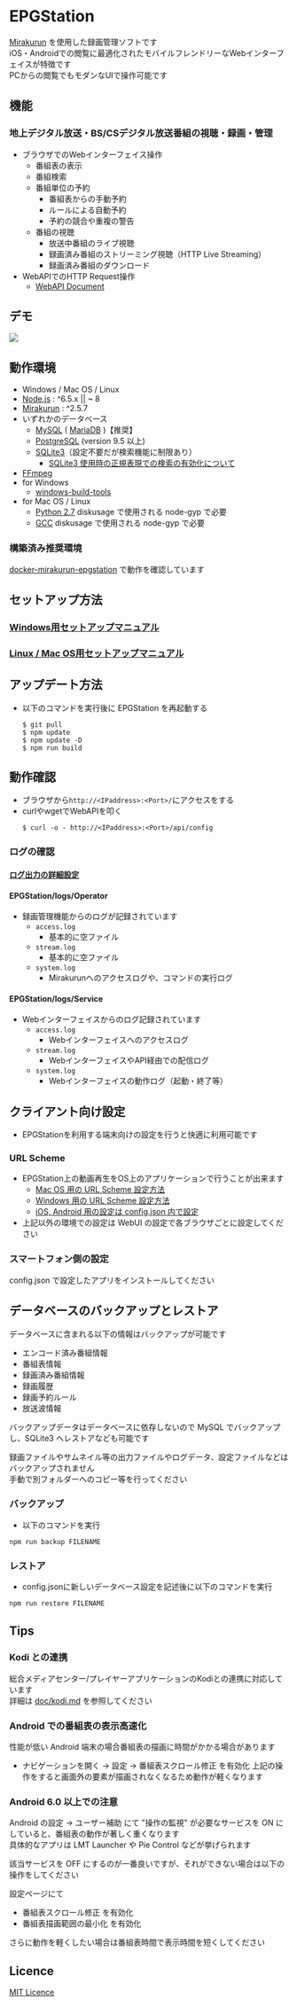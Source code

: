 EPGStation
====
[Mirakurun](https://github.com/Chinachu/Mirakurun) を使用した録画管理ソフトです  
iOS・Androidでの閲覧に最適化されたモバイルフレンドリーなWebインターフェイスが特徴です  
PCからの閲覧でもモダンなUIで操作可能です

## 機能
### 地上デジタル放送・BS/CSデジタル放送番組の視聴・録画・管理
- ブラウザでのWebインターフェイス操作
	- 番組表の表示
	- 番組検索
	- 番組単位の予約
		- 番組表からの手動予約
		- ルールによる自動予約
		- 予約の競合や重複の警告
	- 番組の視聴
		- 放送中番組のライブ視聴
		- 録画済み番組のストリーミング視聴（HTTP Live Streaming）
		- 録画済み番組のダウンロード
- WebAPIでのHTTP Request操作
	- [WebAPI Document](doc/webapi.md)

## デモ

![](https://gist.githubusercontent.com/advancedbear/b68aac0830bda8cddc0da14b2d7aeabc/raw/ceb7eabda91fd37816c143e8d633074f4419b5d6/EPGStation.gif)

## 動作環境

- Windows / Mac OS / Linux
- [Node.js](http://nodejs.org/) : ^6.5.x || ~ 8 
- [Mirakurun](https://github.com/Chinachu/Mirakurun) : ^2.5.7 
- いずれかのデータベース
	- [MySQL](https://www.mysql.com/jp/) ( [MariaDB](https://mariadb.org/) )【推奨】
	- [PostgreSQL](https://www.postgresql.org/) (version 9.5 以上)
	- [SQLite3](https://www.sqlite.org/)（設定不要だが検索機能に制限あり）  
		- [SQLite3 使用時の正規表現での検索の有効化について](doc/sqlite3-regexp.md)
- [FFmpeg](http://ffmpeg.org/)
- for Windows
	- [windows-build-tools](https://npmjs.com/package/windows-build-tools)
- for Mac OS / Linux
	- [Python 2.7](https://www.python.org/) diskusage で使用される node-gyp で必要
	- [GCC](https://gcc.gnu.org/) diskusage で使用される node-gyp で必要

### 構築済み推奨環境
[docker-mirakurun-epgstation](https://github.com/l3tnun/docker-mirakurun-epgstation) で動作を確認しています

## セットアップ方法
### [Windows用セットアップマニュアル](doc/windows.md)

### [Linux / Mac OS用セットアップマニュアル](doc/linux-setup.md)

## アップデート方法
- 以下のコマンドを実行後に EPGStation を再起動する
	```
	$ git pull
	$ npm update
	$ npm update -D
	$ npm run build
	```

## 動作確認
- ブラウザから`http://<IPaddress>:<Port>/`にアクセスをする
- curlやwgetでWebAPIを叩く
	```
	$ curl -o - http://<IPaddress>:<Port>/api/config
	```

### ログの確認
#### [ログ出力の詳細設定](doc/log-manual.md)
#### EPGStation/logs/Operator
- 録画管理機能からのログが記録されています
	- `access.log`
		- 基本的に空ファイル
	- `stream.log`
		- 基本的に空ファイル
	- `system.log`
		- Mirakurunへのアクセスログや、コマンドの実行ログ
#### EPGStation/logs/Service
- Webインターフェイスからのログ記録されています
	- `access.log`
		- Webインターフェイスへのアクセスログ
	- `stream.log`
		- WebインターフェイスやAPI経由での配信ログ
	- `system.log`
		- Webインターフェイスの動作ログ（起動・終了等）
## クライアント向け設定
- EPGStationを利用する端末向けの設定を行うと快適に利用可能です

### URL Scheme
- EPGStation上の動画再生をOS上のアプリケーションで行うことが出来ます
	- [Mac OS 用の URL Scheme 設定方法](doc/mac-url-scheme.md)
	- [Windows 用の URL Scheme 設定方法](doc/win-url-scheme.md)
	- [iOS, Android 用の設定は config.json 内で設定](doc/conf-manual.md#mpegtsviewer)
- 上記以外の環境での設定は WebUI の設定で各ブラウザごとに設定してください

### スマートフォン側の設定

config.json で設定したアプリをインストールしてください

## データベースのバックアップとレストア
データベースに含まれる以下の情報はバックアップが可能です  
- エンコード済み番組情報
- 番組表情報
- 録画済み番組情報
- 録画履歴
- 録画予約ルール
- 放送波情報

バックアップデータはデータベースに依存しないので MySQL でバックアップし、SQLite3 へレストアなども可能です

録画ファイルやサムネイル等の出力ファイルやログデータ、設定ファイルなどはバックアップされません  
手動で別フォルダーへのコピー等を行ってください

### バックアップ
- 以下のコマンドを実行
```
npm run backup FILENAME
```

### レストア
- config.jsonに新しいデータベース設定を記述後に以下のコマンドを実行
```
npm run restore FILENAME
```


## Tips
### Kodi との連携
総合メディアセンター/プレイヤーアプリケーションのKodiとの連携に対応しています  
詳細は [doc/kodi.md](doc/kodi.md) を参照してください
### Android での番組表の表示高速化

性能が低い Android 端末の場合番組表の描画に時間がかかる場合があります
- ナビゲーションを開く -> 設定 -> 番組表スクロール修正 を有効化
上記の操作をすると画面外の要素が描画されなくなるため動作が軽くなります

### Android 6.0 以上での注意

Android の設定 -> ユーザー補助 にて "操作の監視" が必要なサービスを ON にしていると、番組表の動作が著しく重くなります  
具体的なアプリは LMT Launcher や Pie Control などが挙げられます

該当サービスを OFF にするのが一番良いですが、それができない場合は以下の操作をしてください

設定ページにて

- 番組表スクロール修正 を有効化
- 番組表描画範囲の最小化 を有効化

さらに動作を軽くしたい場合は番組表時間で表示時間を短くしてください

## Licence

[MIT Licence](LICENSE)
